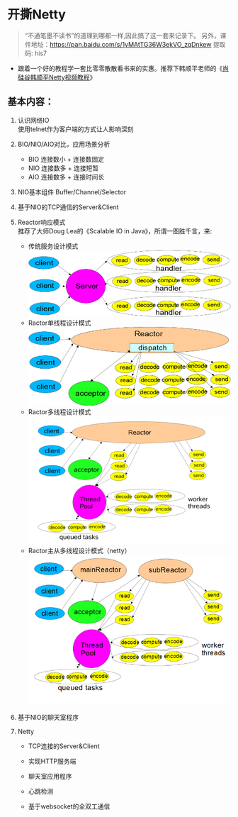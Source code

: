 
# 开撕Netty

> “不通笔墨不读书”的道理到哪都一样,因此搞了这一套来记录下。
> 另外，课件地址：https://pan.baidu.com/s/1yMAtTG36W3ekVO_zqDnkew 提取码: his7 

- 跟着一个好的教程学一套比零零散散看书来的实惠。推荐下韩顺平老师的《[尚硅谷韩顺平Netty视频教程](https://www.bilibili.com/video/av76227904/)》


基本内容：
---
1. 认识网络IO  
使用telnet作为客户端的方式让人影响深刻  

2. BIO/NIO/AIO对比，应用场景分析  
    - BIO 连接数小 + 连接数固定
    - NIO 连接数多 + 连接短暂
    - AIO 连接数多 + 连接时间长  
  
3. NIO基本组件 Buffer/Channel/Selector  

4. 基于NIO的TCP通信的Server&Client

5. Reactor响应模式  
推荐了大师Doug Lea的《Scalable IO in Java》，所谓一图胜千言，来:   
    - 传统服务设计模式
 ![](img/classic.png)
    - Ractor单线程设计模式
 ![](img/Ractor单线程.png)
   - Ractor多线程设计模式
 ![](img/Ractor多线程.png)
   - Ractor主从多线程设计模式（netty）
 ![](img/Ractor主从多线程.png)

6. 基于NIO的聊天室程序  

7. Netty
    - TCP连接的Server&Client

    - 实现HTTP服务端

    - 聊天室应用程序

    - 心跳检测

    - 基于websocket的全双工通信
    
    
